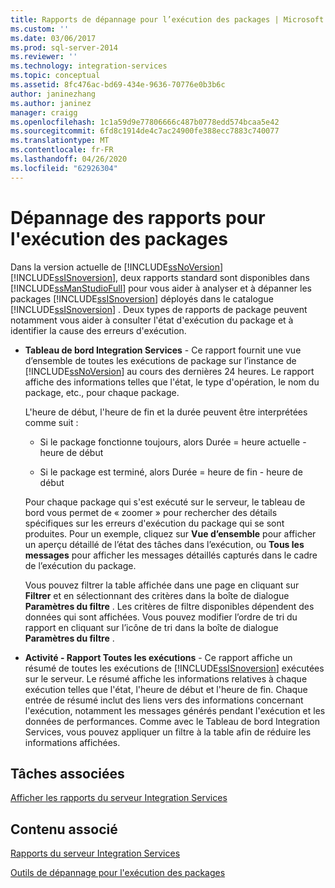 ```yaml
---
title: Rapports de dépannage pour l’exécution des packages | Microsoft Docs
ms.custom: ''
ms.date: 03/06/2017
ms.prod: sql-server-2014
ms.reviewer: ''
ms.technology: integration-services
ms.topic: conceptual
ms.assetid: 8fc476ac-bd69-434e-9636-70776e0b3b6c
author: janinezhang
ms.author: janinez
manager: craigg
ms.openlocfilehash: 1c1a59d9e77806666c487b0778edd574bcaa5e42
ms.sourcegitcommit: 6fd8c1914de4c7ac24900fe388ecc7883c740077
ms.translationtype: MT
ms.contentlocale: fr-FR
ms.lasthandoff: 04/26/2020
ms.locfileid: "62926304"
---
```

# <a name="troubleshooting-reports-for-package-execution"></a>Dépannage des rapports pour l'exécution des packages
  Dans la version actuelle de [!INCLUDE[ssNoVersion](../../includes/ssnoversion-md.md)][!INCLUDE[ssISnoversion](../../includes/ssisnoversion-md.md)], deux rapports standard sont disponibles dans [!INCLUDE[ssManStudioFull](../../includes/ssmanstudiofull-md.md)] pour vous aider à analyser et à dépanner les packages [!INCLUDE[ssISnoversion](../../includes/ssisnoversion-md.md)] déployés dans le catalogue [!INCLUDE[ssISnoversion](../../includes/ssisnoversion-md.md)] . Deux types de rapports de package peuvent notamment vous aider à consulter l'état d'exécution du package et à identifier la cause des erreurs d'exécution.  
  
-   **Tableau de bord Integration Services** - Ce rapport fournit une vue d’ensemble de toutes les exécutions de package sur l’instance de [!INCLUDE[ssNoVersion](../../includes/ssnoversion-md.md)] au cours des dernières 24 heures. Le rapport affiche des informations telles que l'état, le type d'opération, le nom du package, etc., pour chaque package.  
  
     L'heure de début, l'heure de fin et la durée peuvent être interprétées comme suit :  
  
    -   Si le package fonctionne toujours, alors Durée = heure actuelle - heure de début  
  
    -   Si le package est terminé, alors Durée = heure de fin - heure de début  
  
     Pour chaque package qui s'est exécuté sur le serveur, le tableau de bord vous permet de « zoomer » pour rechercher des détails spécifiques sur les erreurs d'exécution du package qui se sont produites. Pour un exemple, cliquez sur **Vue d’ensemble** pour afficher un aperçu détaillé de l’état des tâches dans l’exécution, ou **Tous les messages** pour afficher les messages détaillés capturés dans le cadre de l’exécution du package.  
  
     Vous pouvez filtrer la table affichée dans une page en cliquant sur **Filtrer** et en sélectionnant des critères dans la boîte de dialogue **Paramètres du filtre** . Les critères de filtre disponibles dépendent des données qui sont affichées. Vous pouvez modifier l’ordre de tri du rapport en cliquant sur l’icône de tri dans la boîte de dialogue **Paramètres du filtre** .  
  
-   **Activité - Rapport Toutes les exécutions** - Ce rapport affiche un résumé de toutes les exécutions de [!INCLUDE[ssISnoversion](../../includes/ssisnoversion-md.md)] exécutées sur le serveur. Le résumé affiche les informations relatives à chaque exécution telles que l'état, l'heure de début et l'heure de fin. Chaque entrée de résumé inclut des liens vers des informations concernant l'exécution, notamment les messages générés pendant l'exécution et les données de performances. Comme avec le Tableau de bord Integration Services, vous pouvez appliquer un filtre à la table afin de réduire les informations affichées.  
  
## <a name="related-tasks"></a>Tâches associées  
 [Afficher les rapports du serveur Integration Services](../view-reports-for-the-integration-services-server.md)  
  
## <a name="related-content"></a>Contenu associé  
 [Rapports du serveur Integration Services](../reports-for-the-integration-services-server.md)  
  
 [Outils de dépannage pour l'exécution des packages](troubleshooting-tools-for-package-execution.md)  
  
  
